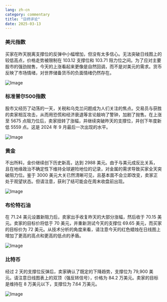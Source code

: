 ```yaml
---
lang: zh-cn
category: commentary
title: "日终评论"
date: 2025-03-13
---
```


### 美元指数

买家在昨天脱离支撑位的反弹中小幅增加，但没有太多信心。无法突破日线图上的较低高点，价格走势被限制在 103.12 支撑位和 103.71 阻力位之间。为了应对主要股市的强劲抛售，今天的上涨看起来更像是自然回调，而不是对美元的需求。货币反映了市场情绪，对世界储备货币的负面情绪仍然存在。  

![Image](https://markleighedu.github.io/img/Mar-2025/13-Mar-2025/usdindex.jpg)

### 标准普尔500指数

股市又经历了动荡的一天，关税和乌克兰问题成为人们关注的焦点。交易员与获胜的卖家相互攻击，从而用恐慌和经济衰退等言论敲响了警钟，加剧了抛售。在上涨至 5675 点阻力位后，卖家扭转了涨幅，并继续突破昨天的支撑位，并创下年度新低 5559 点。这是 2024 年 9 月最后一次出现的水平。

![Image](https://markleighedu.github.io/img/Mar-2025/13-Mar-2025/sp500.jpg)

### 黄金

不出所料，金价继续创下历史新高，达到 2988 美元。由于与美元成反比关系，且在地缘政治不确定性下维持全球避险地位的记录，对金属的需求导致买家全天突破阻力位。鉴于 3000 美元大关已然清晰可见，且基本面不会立即改变，卖家正处于观望状态。但请注意，获利了结可能会在周末收盘前出现。   

![Image](https://markleighedu.github.io/img/Mar-2025/13-Mar-2025/gold.jpg)

### 布伦特石油

在 71.24 美元设置新阻力后，卖家出手收复昨天的大部分涨幅，然后收于 70.15 美元。卖家的目标价将低于 70 美元，并重新测试今天的支撑位 69.65 美元，而买家的目标价为 72 美元。从技术分析的角度来看，请注意今天的红色蜡烛在日线图上增加了更高的高点和更高的低点的矛盾。

![Image](https://markleighedu.github.io/img/Mar-2025/13-Mar-2025/brentoil.jpg)

### 比特币

经过 2 天的支撑位反弹后，卖家确认了既定的下降趋势，支撑位为 79,900 美元。请注意日线图表上的双顶（强反转信号），价格为 84.2 万美元。卖家的目标是维持在 8 万美元以下，支撑位为 7.64 万美元。

![Image](https://markleighedu.github.io/img/Mar-2025/13-Mar-2025/bitcoin.jpg)

